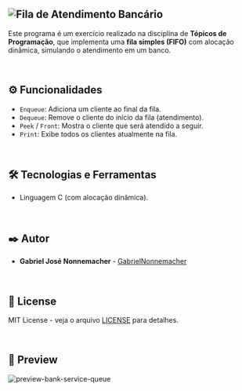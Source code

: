 ![Fila de Atendimento Bancário](https://github.com/user-attachments/assets/2f921fb3-25e2-441f-b188-66ef460c482f)
----------
Este programa é um exercício realizado na disciplina de **Tópicos de Programação**, que implementa uma **fila simples (FIFO)** com alocação dinâmica, simulando o atendimento em um banco.

<br/>

## ⚙️ Funcionalidades
* `Enqueue`: Adiciona um cliente ao final da fila.  
* `Dequeue`: Remove o cliente do início da fila (atendimento).  
* `Peek` / `Front`: Mostra o cliente que será atendido a seguir.  
* `Print`: Exibe todos os clientes atualmente na fila.
<br/>

## 🛠️ Tecnologias e Ferramentas
* Linguagem C (com alocação dinâmica).
<br/>

## ✒️ Autor
* **Gabriel José Nonnemacher** - [GabrielNonnemacher](https://github.com/GabrielNonnemacher)
<br/>

## 📄 License
MIT License - veja o arquivo [LICENSE](https://github.com/GabrielNonnemacher/bank-service-queue/blob/master/LICENSE) para detalhes.

<br/>

## 👀 Preview
![preview-bank-service-queue](https://github.com/user-attachments/assets/14b16d2b-cce5-4b38-9611-0522758cad61)
